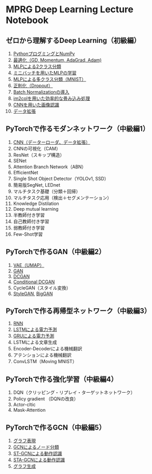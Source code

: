 # MPRG Deep Learning Lecture Notebook


## ゼロから理解するDeep Learning（初級編）
1.  [PythonプログミングとNumPy](https://colab.research.google.com/github/machine-perception-robotics-group/MPRGDeepLearningLectureNotebook/blob/master/01_dnn_scratch/00_python_and_numpy.ipynb)
2.  [最適化（GD, Momentum, AdaGrad, Adam)](https://colab.research.google.com/github/machine-perception-robotics-group/MPRGDeepLearningLectureNotebook/blob/master/01_dnn_scratch/01_optimization.ipynb)
3.  [MLPによる2クラス分類](https://colab.research.google.com/github/machine-perception-robotics-group/MPRGDeepLearningLectureNotebook/blob/master/01_dnn_scratch/02_mlp_bernoulli.ipynb)
4.  [ミニバッチを用いたMLPの学習](https://colab.research.google.com/github/machine-perception-robotics-group/MPRGDeepLearningLectureNotebook/blob/master/01_dnn_scratch/03_mlp_bernoulli_minibatch.ipynb)
5.  [MLPによる多クラス分類（MNIST）](https://colab.research.google.com/github/machine-perception-robotics-group/MPRGDeepLearningLectureNotebook/blob/master/01_dnn_scratch/04_mlp_mnist.ipynb)
6.  [正則化（Dropout）](https://colab.research.google.com/github/machine-perception-robotics-group/MPRGDeepLearningLectureNotebook/blob/master/01_dnn_scratch/06_dropout.ipynb)
7.  [Batch Normalizationの導入](https://colab.research.google.com/github/machine-perception-robotics-group/MPRGDeepLearningLectureNotebook/blob/master/01_dnn_scratch/05_batchnorm.ipynb)
8.  [im2colを用いた効率的な畳み込み処理](https://colab.research.google.com/github/machine-perception-robotics-group/MPRGDeepLearningLectureNotebook/blob/master/01_dnn_scratch/07_im2col.ipynb)
9.  [CNNを用いた画像認識](https://colab.research.google.com/github/machine-perception-robotics-group/MPRGDeepLearningLectureNotebook/blob/master/01_dnn_scratch/08_cnn.ipynb)
10. [データ拡張](https://colab.research.google.com/github/machine-perception-robotics-group/MPRGDeepLearningLectureNotebook/blob/master/01_dnn_scratch/09_augmentation.ipynb)


## PyTorchで作るモダンネットワーク（中級編1）
1.  [CNN（データーローダ、データ拡張）](https://colab.research.google.com/github/machine-perception-robotics-group/MPRGDeepLearningLectureNotebook/blob/master/11_cnn_pytorch/01_cnn_dataloader_augmentation.ipynb)
2.  CNNの可視化（CAM）
3.  ResNet（スキップ構造）
4.  SENet
5.  Attention Branch Network（ABN）
6.  EfficientNet
7.  Single Shot Object Detector（YOLOv1, SSD）
8.  簡易版SegNet, LEDnet
9.  マルチタスク基礎（分類＋回帰）
10. マルチタスク応用（検出＋セグメンテーション）
11. Knowledge Distilation
12. Deep mutual learning
13. 半教師付き学習
14. 自己教師付き学習
15. 弱教師付き学習
16. Few-Shot学習


## PyTorchで作るGAN（中級編2）
1.  [VAE（UMAP）](https://colab.research.google.com/github/machine-perception-robotics-group/MPRGDeepLearningLectureNotebook/blob/master/12_gan/01_Variational_autoencoder.ipynb)
2.  [GAN](https://colab.research.google.com/github/machine-perception-robotics-group/MPRGDeepLearningLectureNotebook/blob/master/12_gan/02_GAN.ipynb)
3.  [DCGAN](https://colab.research.google.com/github/machine-perception-robotics-group/MPRGDeepLearningLectureNotebook/blob/master/12_gan/03_Deep_Convolutional_GAN.ipynb)
4.  [Conditional DCGAN](https://colab.research.google.com/github/machine-perception-robotics-group/MPRGDeepLearningLectureNotebook/blob/master/12_gan/04_conditional_DC_GAN.ipynb)
5.  CycleGAN（スタイル変換）
6.  [StyleGAN](https://colab.research.google.com/github/machine-perception-robotics-group/MPRGDeepLearningLectureNotebook/blob/master/12_gan/06_StyleGAN.ipynb), [BigGAN](https://colab.research.google.com/github/machine-perception-robotics-group/MPRGDeepLearningLectureNotebook/blob/master/12_gan/06_BigGAN.ipynb)


## PyTorchで作る再帰型ネットワーク（中級編3）
1.  [RNN](https://colab.research.google.com/github/machine-perception-robotics-group/MPRGDeepLearningLectureNotebook/blob/master/13_rnn/01_03_RNN.ipynb)
2.  [LSTMによる電力予測](https://colab.research.google.com/github/machine-perception-robotics-group/MPRGDeepLearningLectureNotebook/blob/master/13_rnn/01_03_RNN.ipynb)
3.  [GRUによる電力予測](https://colab.research.google.com/github/machine-perception-robotics-group/MPRGDeepLearningLectureNotebook/blob/master/13_rnn/01_03_RNN.ipynb)
4.  LSTMによる文章生成
5.  Encoder-Decoderによる機械翻訳
6.  アテンションによる機械翻訳
7.  ConvLSTM（Moving MNIST）


## PyTorchで作る強化学習（中級編4）
1.  DQN（クリッピング・リプレイ・ターゲットネットワーク）
2.  Policy gradient （DQNの改良）
3.  Actor-cltic
4.  Mask-Attention


## PyTorchで作るGCN（中級編5）
1.  [グラフ表現](https://colab.research.google.com/github/machine-perception-robotics-group/MPRGDeepLearningLectureNotebook/blob/master/15_gcn/01_graph.ipynb)
2.  [GCNによるノード分類](https://colab.research.google.com/github/machine-perception-robotics-group/MPRGDeepLearningLectureNotebook/blob/master/15_gcn/02_node_classification_GCN.ipynb)
3.  [ST-GCNによる動作認識](https://colab.research.google.com/github/machine-perception-robotics-group/MPRGDeepLearningLectureNotebook/blob/master/15_gcn/03_action_recognition_ST_GCN.ipynb)
4.  [STA-GCNによる動作認識](https://colab.research.google.com/github/machine-perception-robotics-group/MPRGDeepLearningLectureNotebook/blob/master/15_gcn/04_action_recognition_STA_GCN.ipynb)
5.  [グラフ生成](https://colab.research.google.com/github/machine-perception-robotics-group/MPRGDeepLearningLectureNotebook/blob/master/15_gcn/05_graph_generation_DGMG.ipynb)
